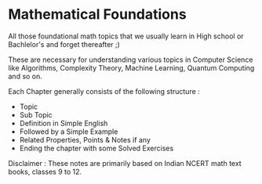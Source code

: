 # Mathematical Foundations
All those foundational math topics that we usually learn in High school or Bachlelor's and forget thereafter ;)

These are necessary for understanding various topics in Computer Science like Algorithms, Complexity Theory, Machine Learning, Quantum Computing and so on.
 
Each Chapter generally consists of the following structure : 
 - Topic
 - Sub Topic
 - Definition in Simple English
 - Followed by a Simple Example
 - Related Properties, Points & Notes if any
 - Ending the chapter with some Solved Exercises

Disclaimer : These notes are primarily based on Indian NCERT math text books, classes 9 to 12.
